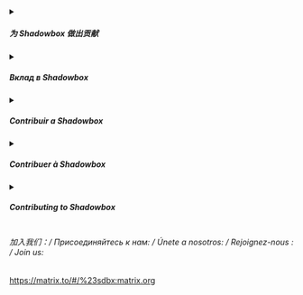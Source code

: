 <details><summary>
  
##### 为 Shadowbox 做出贡献
</summary>

###### 在我们的空间中，我们希望您尽量减少偏见和伤害，并以良心和问责制深思熟虑地行事。 一个性能和看起来不错的平衡系统符合创作者和用户的利益；一个透明和负责任的系统服务于全人类。 愿这永远是机器学习背后的驱动力。

###### 考虑到这一点，欢迎任何人做出贡献。 维持生命的是互惠。 回馈方式：
###### - 在公共网络上使用Shadowbox分享积极的体验。
###### - 在Shadowbox中指出尴尬的翻译，并建议进行编辑。
###### - 使用Shadowbox记笔记或录制自己与我们分享。
###### - 描述、绘制、播放或编码Shadowbox的新功能或扩展。
###### - 编写或录制涉及Shadowbox的操作方法广播。
###### - 在讨论板上回答Shadowbox用户的问题。
###### - 帮助我们查找和修复错误，或测试我们的修复程序之后是否有效。
###### - 使用我们的软件，让我们知道您喜欢我们所做的！

###### 简短而友善。 尽可能使用简单的术语。 所有语言都是允许的，尽管俄语、西班牙语、法语、汉语普通话和英语更受欢迎。
</details>

<details><summary>
  
##### Вклад в Shadowbox
</summary>

###### В наших пространствах мы ожидаем, что вы сведете к минимуму предвзятость и вред и будете действовать вдумчиво с совестью и подотчетностью. Сбалансированная система, которая хорошо работает и выглядит, служит интересам как создателей, так и пользователей; прозрачная и ответственная система служит всему человечеству. Пусть это навсегда останется движущей силой машинного обучения.

###### Имея это в виду, любой желающие могут внести свой вклад. Именно взаимность поддерживает жизнь. Это взаимность. Верните:

###### - Обмен положительным опытом работы с Shadowbox в общедоступном Интернете.
###### - Указание неудобных переводов в Shadowbox и предложение редактирования.
###### - Делайте заметки или записывайте себя с помощью Shadowbox, чтобы поделиться с нами.
###### - Описание, рисование, воспроизведение или кодирование новой функции или расширения для Shadowbox.
###### - Написание или запись практической трансляции с использованием Shadowbox.
###### - Ответы на вопросы пользователей Shadowbox на доске обсуждений.
###### - Помочь нам найти и исправить ошибки или проверить, что наши исправления работают после этого.
###### - Используя наше программное обеспечение и сообщая нам, что вам понравилось то, что мы сделали!

###### Будьте краткими и добрыми. Используйте простые термины, где это возможно. Допускаются все языки, хотя предпочтение отдается русскому, испанскому, французскому, китайскому китайскому и английскому.
</details>

<details><summary>
  
##### Contribuir a Shadowbox
</summary>

###### En nuestros espacios, esperamos que minimices los prejuicios y el daño y actúes cuidadosamente con conciencia y responsabilidad. Un sistema equilibrado que funciona y se ve bien sirve a los intereses tanto de los creadores como de los usuarios; un sistema transparente y responsable sirve a toda la humanidad. Que esta sea para siempre la fuerza impulsora del aprendizaje automático.

###### Con esto en mente, cualquiera puede contribuir. Es la reciprocidad la que sostiene la vida. Devolver por:

###### - Compartir una experiencia positiva con Shadowbox en la web pública.
###### - Señalar traducciones incómodas en Shadowbox y sugerir una edición.
###### - Tomar notas o grabarte a ti mismo usando Shadowbox para compartir con nosotros.
###### - Describir, dibujar, reproducir o codificar una nueva función o extensión para Shadowbox.
###### - Escribir o grabar una transmisión instructiva con Shadowbox.
###### - Responder a las preguntas de los usuarios de Shadowbox en el panel de discusión.
###### - Ayudándonos a encontrar y corregir errores, o probando que nuestras correcciones funcionen después.
###### - ¡Usar nuestro software y hacernos saber que has disfrutado de lo que hemos hecho!

###### Sé breve y amable. Utiliza términos sencillos siempre que sea posible. Se permiten todos los idiomas, aunque se prefiere el ruso, el español, el francés, el chino mandarín y el inglés.
</details>

<details><summary>
  
##### Contribuer à Shadowbox
</summary>

######  Dans nos espaces, nous attendons de vous que vous réduisiez au minimum les préjugés et les préjudices et que vous agissiez de manière réfléchie avec conscience et responsabilité. Un système équilibré qui fonctionne et qui a fière allure sert à la fois les intérêts des créateurs et des utilisateurs ; un système transparent et responsable sert toute l'humanité. Que cela soit à jamais la force motrice de l'apprentissage automatique.

###### Dans cet esprit, tous sont invités à contribuer. C'est la réciprocité qui soutient la vie. Donnez en retour par :

###### - Partager une expérience positive avec Shadowbox sur le web public.
###### - Signaler des traductions maladroites dans Shadowbox et suggérer une modification.
###### - Prendre des notes ou vous enregistrer en utilisant Shadowbox pour les partager avec nous.
###### - Description, dessin, lecture ou codage d'une nouvelle fonctionnalité ou d'une nouvelle extension pour Shadowbox.
###### - Écrire ou enregistrer une émission explicative impliquant Shadowbox.
###### - Répondre aux questions des utilisateurs de Shadowbox dans le forum de discussion.
###### - Nous aider à trouver et à corriger les bogues, ou tester que nos correctifs fonctionnent par la suite.
###### - En utilisant notre logiciel et en nous faisant savoir que vous avez apprécié ce que nous avons fait !

###### Soyez bref et gentil. Utilisez des termes simples dans la mesure du possible. Toutes les langues sont autorisées, bien que le russe, l'espagnol, le français, le chinois mandarin et l'anglais soient préférés.
</details>

<details><summary>
  
##### Contributing to Shadowbox
</summary>

######  In our spaces, we expect you to minimise bias and harm and act thoughtfully with conscience and accountability. A balanced system that performs and looks good serves the interest of both creators and users; a transparent and responsible system serves all humanity. May this forever be the driving force behind Machine Learning.

###### With this in mind, any are welcome to contribute. It is reciprocation that sustains life. Give back by:

###### -  Sharing a positive experience with Shadowbox on the public web.
###### -  Pointing out awkward translations in Shadowbox and suggesting an edit.
###### -  Taking notes or recording yourself using Shadowbox to share with us.
###### -  Describing, drawing, playing, or coding a new feature or extension for Shadowbox.
###### -  Writing or recording a how-to broadcast involving Shadowbox.
###### -  Answering questions from Shadowbox users in the discussion board.
###### -  Helping us find and fix bugs, or testing that our fixes work afterwards.
###### -  Using our software and letting us know you've enjoyed what we've made!

###### Be brief and be kind. Use simple terms where possible. All languages are permitted, though Russian, Spanish, French, Mandarin Chinese and English are preferred.
</details>

###### 加入我们：/ Присоединяйтесь к нам: / Únete a nosotros: / Rejoignez-nous : / Join us:
https://matrix.to/#/%23sdbx:matrix.org
